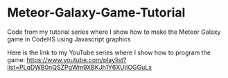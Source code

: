 # Meteor-Galaxy-Game-Tutorial
Code from my tutorial series where I show how to make the Meteor Galaxy game in CodeHS using Javascript graphics

Here is the link to my YouTube series where I show how to program the game: https://www.youtube.com/playlist?list=PLqDWB0nQSZPgWm9XBKJh1Y6XUjIOGGuLx

